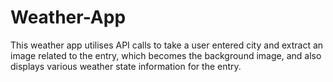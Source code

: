 # Weather-App

This weather app utilises API calls to take a user entered city and extract an image related to the entry, which becomes the background image, and also displays various
weather state information for the entry.
